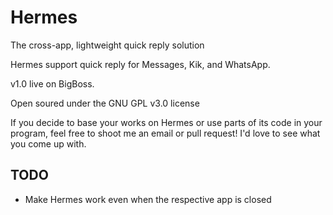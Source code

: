 Hermes
===========

The cross-app, lightweight quick reply solution

Hermes support quick reply for Messages, Kik, and WhatsApp.

v1.0 live on BigBoss.

Open soured under the GNU GPL v3.0 license

If you decide to base your works on Hermes or use parts of its code in your program, feel free to shoot me an email or pull request! I'd love to see what you come up with.

TODO
------------

* Make Hermes work even when the respective app is closed
